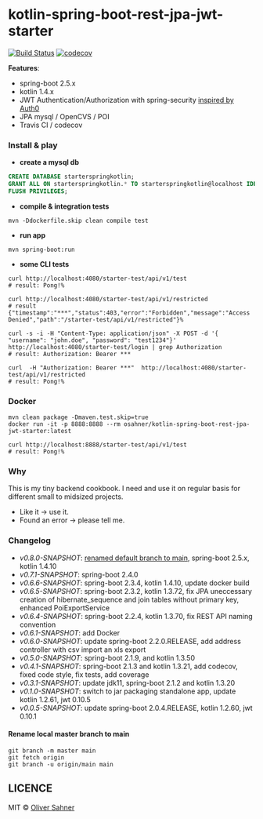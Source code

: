 # kotlin-spring-boot-rest-jpa-jwt-starter

[![Build Status](https://api.travis-ci.com/osahner/kotlin-spring-boot-rest-jpa-jwt-starter.svg?branch=main)](https://travis-ci.org/osahner/kotlin-spring-boot-rest-jpa-jwt-starter)
[![codecov](https://codecov.io/gh/osahner/kotlin-spring-boot-rest-jpa-jwt-starter/branch/main/graph/badge.svg)](https://codecov.io/gh/osahner/kotlin-spring-boot-rest-jpa-jwt-starter/branch/main/)


**Features**:
* spring-boot 2.5.x
* kotlin 1.4.x
* JWT Authentication/Authorization with spring-security [inspired by Auth0](https://auth0.com/blog/implementing-jwt-authentication-on-spring-boot/)
* JPA mysql / OpenCVS / POI
* Travis CI / codecov

### Install & play

* **create a mysql db**
```sql
CREATE DATABASE starterspringkotlin;
GRANT ALL ON starterspringkotlin.* TO starterspringkotlin@localhost IDENTIFIED BY 'starterspringkotlin';
FLUSH PRIVILEGES;
```

* **compile & integration tests**
```shell
mvn -Ddockerfile.skip clean compile test
```

* **run app**
```shell
mvn spring-boot:run
```

* **some CLI tests**
```shell
curl http://localhost:4080/starter-test/api/v1/test
# result: Pong!%

curl http://localhost:4080/starter-test/api/v1/restricted
# result {"timestamp":"***","status":403,"error":"Forbidden","message":"Access Denied","path":"/starter-test/api/v1/restricted"}%

curl -s -i -H "Content-Type: application/json" -X POST -d '{ "username": "john.doe", "password": "test1234"}' http://localhost:4080/starter-test/login | grep Authorization
# result: Authorization: Bearer ***

curl  -H "Authorization: Bearer ***"  http://localhost:4080/starter-test/api/v1/restricted
# result: Pong!%
```

### Docker

```shell
mvn clean package -Dmaven.test.skip=true
docker run -it -p 8888:8888 --rm osahner/kotlin-spring-boot-rest-jpa-jwt-starter:latest

curl http://localhost:8888/starter-test/api/v1/test
# result: Pong!%
```

### Why

This is my tiny backend cookbook. I need and use it on regular basis for different small to midsized projects.
* Like it -> use it.
* Found an error -> please tell me.

### Changelog
* _v0.8.0-SNAPSHOT_: [renamed default branch to main](#rename-local-master-branch-to-main), spring-boot 2.5.x, kotlin 1.4.10
* _v0.7.1-SNAPSHOT_: spring-boot 2.4.0
* _v0.6.6-SNAPSHOT_: spring-boot 2.3.4, kotlin 1.4.10, update docker build
* _v0.6.5-SNAPSHOT_: spring-boot 2.3.2, kotlin 1.3.72, fix JPA uneccessary creation of hibernate_sequence and join tables without primary key, enhanced PoiExportService
* _v0.6.4-SNAPSHOT_: spring-boot 2.2.4, kotlin 1.3.70, fix REST API naming convention
* _v0.6.1-SNAPSHOT_: add Docker
* _v0.6.0-SNAPSHOT_: update spring-boot 2.2.0.RELEASE, add address controller with csv import an xls export
* _v0.5.0-SNAPSHOT_: spring-boot 2.1.9, and kotlin 1.3.50
* _v0.4.1-SNAPSHOT_: spring-boot 2.1.3 and kotlin 1.3.21, add codecov, fixed code style, fix tests, add coverage
* _v0.3.1-SNAPSHOT_: update jdk11, spring-boot 2.1.2 and kotlin 1.3.20
* _v0.1.0-SNAPSHOT_: switch to jar packaging standalone app, update kotlin 1.2.61, jwt 0.10.5
* _v0.0.5-SNAPSHOT_: update spring-boot 2.0.4.RELEASE, kotlin 1.2.60, jwt 0.10.1

#### Rename local master branch to main
```shell
git branch -m master main
git fetch origin
git branch -u origin/main main
```

## LICENCE

MIT © [Oliver Sahner](https://osahner.github.io)
